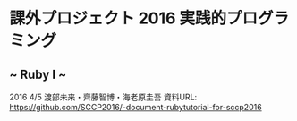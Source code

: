 # 課外プロジェクト 2016 実践的プログラミング
## ~ Ruby I ~
2016 4/5 渡部未来・齊藤智博・海老原圭吾
資料URL: https://github.com/SCCP2016/-document-rubytutorial-for-sccp2016
